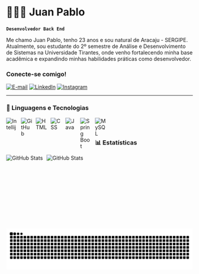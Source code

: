 # 👩🏻‍💻 Juan Pablo

**`Desenvolvedor Back End`**

Me chamo Juan Pablo, tenho 23 anos e sou natural de Aracaju - SERGIPE. Atualmente, sou estudante do 2º semestre de Análise e Desenvolvimento de Sistemas na Universidade Tirantes, onde venho fortalecendo minha base acadêmica e expandindo minhas habilidades práticas como desenvolvedor.

<h3 align="left">Conecte-se comigo!</h3>

[![E-mail](https://img.shields.io/badge/Proton%20Mail-6D4AFF?logo=protonmail&logoColor=fff)](mailto:juancontas@protonmail.com)
[![LinkedIn](https://custom-icon-badges.demolab.com/badge/LinkedIn-0A66C2?logo=linkedin-white&logoColor=fff)](https://www.linkedin.com/in/juanpablose/)
[![Instagram](https://img.shields.io/badge/Instagram-%23E4405F.svg?logo=Instagram&logoColor=white)](https://www.instagram.com/juan_pablo158/)

---

### 🤖 Linguagens e Tecnologias

<img 
    align="left" 
    alt="Intellij"
    title="Intellij" 
    width="30px" 
    style="padding-right: 10px;" 
    src="https://cdn.jsdelivr.net/gh/devicons/devicon@latest/icons/intellij/intellij-original.svg" 
/>

<img 
    align="left" 
    alt="GitHub"
    title="GitHub" 
    width="30px" 
    style="padding-right: 10px;" 
    src="https://www.svgrepo.com/show/475654/github-color.svg" 
    /> 

<img 
    align="left" 
    alt="HTML"
    title="HTML" 
    width="30px" 
    style="padding-right: 10px;" 
    src="https://cdn.jsdelivr.net/gh/devicons/devicon@latest/icons/html5/html5-original.svg" 
/>
<img 
    align="left" 
    alt="CSS" 
    title="CSS"
    width="30px" 
    style="padding-right: 10px;" 
    src="https://cdn.jsdelivr.net/gh/devicons/devicon@latest/icons/css3/css3-original.svg" 
/>
<img 
    align="left" 
    alt="Java" 
    title="Java"
    width="30px" 
    style="padding-right: 10px;" 
    src="https://cdn.jsdelivr.net/gh/devicons/devicon@latest/icons/java/java-original-wordmark.svg" 
/>
<img 
    align="left" 
    alt="Spring Boot"
    title="Spring Boot" 
    width="30px" 
    style="padding-right: 10px;" 
    src="https://cdn.jsdelivr.net/gh/devicons/devicon@latest/icons/spring/spring-original-wordmark.svg" 
/>
<img 
    align="left" 
    alt="MySQL"
    title="MySQL" 
    width="30px" 
    style="padding-right: 10px;" 
    src="https://cdn.jsdelivr.net/gh/devicons/devicon@latest/icons/mysql/mysql-original-wordmark.svg" 
/>

<br/>
<br/>

### 📊 Estatísticas

<p>
  <img 
    align="left" 
    alt="GitHub Stats" 
    height="200" 
    style="padding-right: 10px;" 
    src="https://github-readme-stats.vercel.app/api?username=JuanPabloSE&show_icons=true&theme=merko&include_all_commits=true&locale=pt-br" 
  />

<img 
      align="left" 
      alt="GitHub Stats" 
      height="200" 
      src="https://github-readme-stats.vercel.app/api/top-langs/?username=JuanPabloSE&theme=merko&layout=compact&custom_title=Tecnologias&langs_count=9" 
  />

</p>

<picture align="center">
  <source media="(prefers-color-scheme: dark)" srcset="https://raw.githubusercontent.com/JuanPabloSE/JuanPabloSE/output/github-contribution-grid-snake-dark.svg">
  <source media="(prefers-color-scheme: light)" srcset="https://raw.githubusercontent.com/JuanPabloSE/JuanPabloSE/output/github-contribution-grid-snake-dark.svg">
  <img align="center" alt="github contribution grid snake animation" src="https://raw.githubusercontent.com/JuanPabloSE/JuanPabloSE/output/github-contribution-grid-snake.svg">
</picture>
